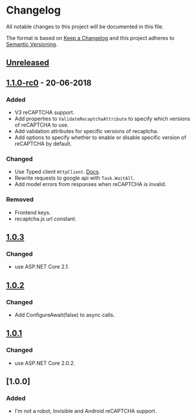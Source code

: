 # Changelog

All notable changes to this project will be documented in this file.

The format is based on [Keep a Changelog](https://keepachangelog.com/en/1.0.0/)
and this project adheres to [Semantic Versioning](https://semver.org/spec/v2.0.0.html).

## [Unreleased]

## [1.1.0-rc0] - 20-06-2018

### Added

- V3 reCAPTCHA support.
- Add properties to `ValidateRecaptchaAttribute` to specify which versions of reCAPTCHA to use.
- Add validation attributes for specific versions of recaptcha.
- Add options to specify whether to enable or disable specific version of reCAPTCHA by default.

### Changed

- Use Typed client `HttpClient`. [Docs](https://docs.microsoft.com/en-us/aspnet/core/fundamentals/http-requests?view=aspnetcore-2.1#typed-clients).
- Rewrite requests to google api with `Task.WaitAll`.
- Add model errors from responses when reCAPTCHA is invalid.

### Removed

- Frontend keys.
- recaptcha.js url constant.

## [1.0.3]

### Changed

- use ASP.NET Core 2.1.

## [1.0.2]

### Changed

- Add ConfigureAwait(false) to async calls.

## [1.0.1]

### Changed

- use ASP.NET Core 2.0.2.

## [1.0.0]

### Added

- I'm not a robot, Invisible and Android reCAPTCHA support.

[Unreleased]: https://github.com/Spaier/Spaier.Recaptcha/compare/1.1.0-rc0...HEAD
[1.1.0-rc0]: https://github.com/Spaier/Spaier.Recaptcha/compare/1.0.3...1.1.0-rc0
[1.0.3]: https://github.com/Spaier/Spaier.Recaptcha/compare/1.0.2...1.0.3
[1.0.2]: https://github.com/Spaier/Spaier.Recaptcha/compare/1.0.1...1.0.2
[1.0.1]: https://github.com/Spaier/Spaier.Recaptcha/compare/1.0.0...1.0.1